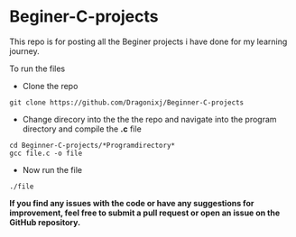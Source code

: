 # Beginer-C-projects

This repo is for posting all the Beginer projects i have done for
my learning journey.

To run the files

- Clone the repo

```
git clone https://github.com/Dragonixj/Beginner-C-projects
```

- Change direcory into the the the repo and navigate into the program directory and compile the **.c** file

```
cd Beginner-C-projects/*Programdirectory*
gcc file.c -o file
```

- Now run the file

```
./file
```

**If you find any issues with the code or have any suggestions for improvement,
feel free to submit a pull request or open an issue on the GitHub repository.**
